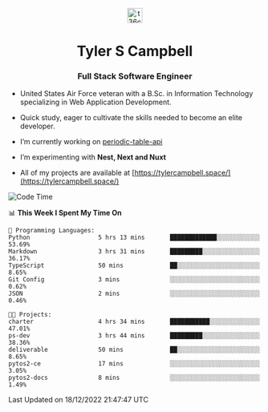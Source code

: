 <p align="center">
<a href="https://www.linkedin.com/in/t36campbell" target="blank"><img align="center" src="https://ik.imagekit.io/t36campbell/Portfolio/linkedin.png.original_m8bbGgPh6.png" alt="t36campbell" height="30" width="30" /></a>
</p>
<h1 align="center">Tyler S Campbell</h1>
<h3 align="center">Full Stack Software Engineer</h3>

* United States Air Force veteran with a B.Sc. in Information Technology specializing in Web Application Development. 

* Quick study, eager to cultivate the skills needed to become an elite developer.

* I’m currently working on [periodic-table-api](https://github.com/t36campbell/periodic-table-api)

* I’m experimenting with **Nest, Next and Nuxt**

* All of my projects are available at [https://tylercampbell.space/](https://tylercampbell.space/)

<!--START_SECTION:waka-->
![Code Time](http://img.shields.io/badge/Code%20Time-2%2C049%20hrs%2046%20mins-blue)

📊 **This Week I Spent My Time On** 

```text
💬 Programming Languages: 
Python                   5 hrs 13 mins       █████████████░░░░░░░░░░░░   53.69% 
Markdown                 3 hrs 31 mins       █████████░░░░░░░░░░░░░░░░   36.17% 
TypeScript               50 mins             ██░░░░░░░░░░░░░░░░░░░░░░░   8.65% 
Git Config               3 mins              ░░░░░░░░░░░░░░░░░░░░░░░░░   0.62% 
JSON                     2 mins              ░░░░░░░░░░░░░░░░░░░░░░░░░   0.46%

🐱‍💻 Projects: 
charter                  4 hrs 34 mins       ███████████░░░░░░░░░░░░░░   47.01% 
ps-dev                   3 hrs 44 mins       █████████░░░░░░░░░░░░░░░░   38.36% 
deliverable              50 mins             ██░░░░░░░░░░░░░░░░░░░░░░░   8.65% 
pytos2-ce                17 mins             ░░░░░░░░░░░░░░░░░░░░░░░░░   3.05% 
pytos2-docs              8 mins              ░░░░░░░░░░░░░░░░░░░░░░░░░   1.49%

```


 Last Updated on 18/12/2022 21:47:47 UTC
<!--END_SECTION:waka-->
